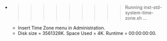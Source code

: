 * >>>>>>>>> Running inst-std-system-time-zone.sh ...
  * Insert Time Zone menu in Administration.
  * Disk size = 3561328K. Space Used = 4K. Runtime = 00:00:00:00.

